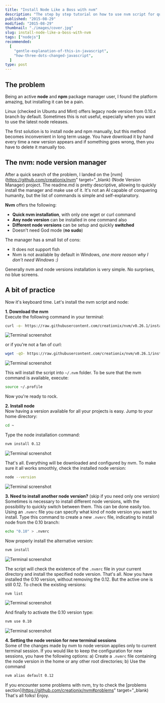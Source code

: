 ```yaml
---
title: "Install Node Like a Boss with nvm"
description: "The step by step tutorial on how to use nvm script for quick node installation. Allows to install many node versions, with quickly switch between them. "
published: "2015-08-29"
modified: "2015-08-29"
thumbnail: "./images/cover.jpg"
slug: install-node-like-a-boss-with-nvm
tags: ["nodejs"]
recommended:
  [
    "gentle-explanation-of-this-in-javascript",
    "how-three-dots-changed-javascript",
  ]
type: post
---
```


## The problem

Being an active **node** and **npm** package manager user, I found the platform amazing, but installing it can be a pain.

Linux (checked in Ubuntu and Mint) offers legacy node version from 0.10.x branch by default. Sometimes this is not useful, especially when you want to use the latest node releases.

The first solution is to install node and npm manually, but this method becomes inconvenient in long term usage. You have download it by hand every time a new version appears and if something goes wrong, then you have to delete it manually too.

## The nvm: node version manager

After a quick search of the problem, I landed on the [nvm](https://github.com/creationix/nvm" target="\_blank) (Node Version Manager) project. The readme.md is pretty descriptive, allowing to quickly install the manager and make use of it.
It's not an AI capable of conquering humanity, but the list of commands is simple and self-explanatory.

**Nvm** offers the following:

- **Quick nvm installation**, with only one wget or curl command
- **Any node version** can be installed in one command also
- **Different node versions** can be setup and quickly **switched**
- Doesn't need God mode (**no sudo**)

The manager has a small list of cons:

- It does not support fish
- Nvm is not available by default in Windows, _one more reason why I don't need Windows :)_

Generally nvm and node versions installation is very simple. No surprises, no blue screens.

## A bit of practice

Now it's keyboard time. Let's install the nvm script and node:

**1. Download the nvm**  
Execute the following command in your terminal:

```bash
curl -o- https://raw.githubusercontent.com/creationix/nvm/v0.26.1/install.sh | bash
```

![Terminal screenshot](./images/Terminal_002.png)

or if you're not a fan of curl:

```bash
wget -qO- https://raw.githubusercontent.com/creationix/nvm/v0.26.1/install.sh | bash
```

![Terminal screenshot](./images/Terminal_003.png)

This will install the script into `~/.nvm` folder.
To be sure that the nvm command is available, execute:

```bash
source ~/.profile
```

Now you're ready to rock.

**2. Install node**  
Now having a version available for all your projects is easy.
Jump to your home directory:

```bash
cd ~
```

Type the node installation command:

```bash
nvm install 0.12
```

![Terminal screenshot](./images/Terminal_004.png)

That's all. Everything will be downloaded and configured by nvm.
To make sure it all works smoothly, check the installed node version:

```bash
node --version
```

![Terminal screenshot](./images/Terminal_005.png)

**3. Need to install another node version?** (skip if you need only one version)  
Sometimes is necessary to install different node versions, with the possibility to quickly switch between them. This can be done easily too.  
Using an `.nvmrc` file you can specify what kind of node version you want to install.
Type this command to create a new `.nvmrc` file, indicating to install node from the 0.10 branch:

```bash
echo "0.10" > .nvmrc
```

Now properly install the alternative version:

```bash
nvm install
```

![Terminal screenshot](./images/Terminal_006.png)

The script will check the existence of the `.nvmrc` file in your current directory and install the specified node version.
That's all. Now you have installed the 0.10 version, without removing the 0.12. But the active one is still 0.12.
To check the existing versions:

```bash
nvm list
```

![Terminal screenshot](./images/Terminal_009.png)

And finally to activate the 0.10 version type:

```bash
nvm use 0.10
```

![Terminal screenshot](./images/Terminal_008.png)

**4. Setting the node version for new terminal sessions**  
Some of the changes made by nvm to node version applies only to current terminal session. If you would like to keep the configuration for new sessions, you have the following options:
a) Create a `.nvmrc` file containing the node version in the home or any other root directories;
b) Use the command

```bash
nvm alias default 0.12
```

If you encounter some problems with nvm, try to check the [problems section](https://github.com/creationix/nvm#problems" target="\_blank)
That's all folks! Enjoy.
